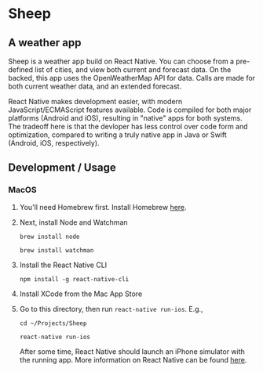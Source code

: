 # Sheep
## A weather app

Sheep is a weather app build on React Native. You can choose from a pre-defined list of cities, and view both current and forecast data. On the backed, this app uses the OpenWeatherMap API for data. Calls are made for both current weather data, and an extended forecast.

React Native makes development easier, with modern JavaScript/ECMAScript features available. Code is compiled for both major platforms (Android and iOS), resulting in "native" apps for both systems. The tradeoff here is that the devloper has less control over code form and optimization, compared to writing a truly native app in Java or Swift (Android, iOS, respectively).

## Development / Usage
### MacOS
1. You'll need Homebrew first. Install Homebrew [here](https://brew.sh/).
2. Next, install Node and Watchman
   
    `brew install node`

    `brew install watchman`
3. Install the React Native CLI

    `npm install -g react-native-cli`

 4. Install XCode from the Mac App Store
 5. Go to this directory, then run `react-native run-ios`. E.g.,

    `cd ~/Projects/Sheep`

    `react-native run-ios`

    After some time, React Native should launch an iPhone simulator with the running app. More information on React Native can be found [here](https://facebook.github.io/react-native/docs/getting-started).